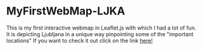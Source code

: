 # MyFirstWebMap-LJKA
This is my first interactive webmap in Leaflet.js with which I had a lot of fun. It is depicting Ljubljana in a unique way pinpointing some of the "important locations"
If you want to check it out click on the link <a href="https://lanremeta.github.io/MyFirstWebMap-LJKA/#12/46.0521/14.5062"> here!</a>
